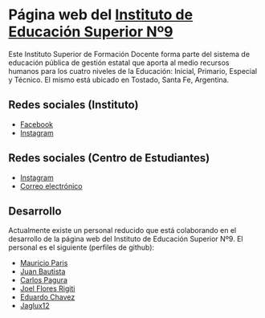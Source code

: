 # Página web del [Instituto de Educación Superior Nº9](http://www.isp9.edu.ar)

Este Instituto Superior de Formación Docente forma
parte del sistema de educación pública de gestión estatal
que aporta al medio recursos humanos para los cuatro niveles de la Educación: Inicial, Primario, Especial y Técnico. El mismo está ubicado en Tostado, Santa Fe, Argentina.

## Redes sociales (Instituto)

 - [Facebook](https://www.facebook.com/Instituto-Superior-de-Profesorado-N9-410148382374391/)
 - [Instagram](https://www.instagram.com/instituto_superior9/)

## Redes sociales (Centro de Estudiantes)
 - [Instagram](https://www.instagram.com/impulso_estudiantil22/)
 - [Correo electrónico](<isp9.movimiento.estudiantil@gmail.com>)

## Desarrollo
Actualmente existe un personal reducido que está colaborando en el desarrollo de la página web
del Instituto de Educación Superior Nº9. El personal es el siguiente (perfiles de github):
- [Mauricio Paris](https://github.com/MauriParis)
- [Juan Bautista](https://github.com/Bautyzan)
- [Carlos Pagura](https://github.com/calipagura)
- [Joel Flores Rigiti](https://github.com/jfloresrigiti)
- [Eduardo Chavez](https://github.com/educh055)
- [Jaglux12](https://github.com/jaglux12)
